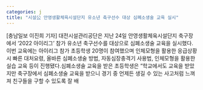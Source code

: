 ```yaml
---
categories: j
title: "시설公 안영생활체육시설단지 유소년 축구선수 대상 심폐소생술 교육 실시"
---
```

[충남일보 이진희 기자] 대전시설관리공단은 지난 24일 안영생활체육시설단지 축구장에서 ‘2022 아이리그’ 참가 유소년 축구선수를 대상으로 심폐소생술 교육을 실시했다.이번 교육에는 아이리그 참가 초등학생 20명이 참여했으며 인체모형을 활용한 응급상황 시 빠른 대처요령, 올바른 심폐소생술 방법, 자동심장충격기 사용법, 인체모형을 활용한 실습 교육 등이 진행됐다.심폐소생술 교육을 받은 초등학생은 “학교에서도 교육을 받았지만 축구장에서 심폐소생술 교육을 받으니 경기 중 언제든 생길 수 있는 사고처럼 느껴져 친구들을 구할 수 있도록 잘 배